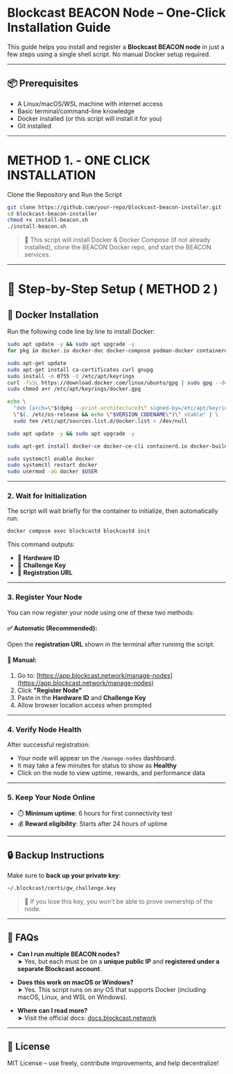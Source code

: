 # Blockcast BEACON Node – One-Click Installation Guide

This guide helps you install and register a **Blockcast BEACON node** in just a few steps using a single shell script. No manual Docker setup required.

---

## 📦 Prerequisites

- A Linux/macOS/WSL machine with internet access
- Basic terminal/command-line knowledge
- Docker installed (or this script will install it for you)
- Git installed

---



# METHOD 1. - ONE CLICK INSTALLATION
Clone the Repository and Run the Script

```bash
git clone https://github.com/your-repo/blockcast-beacon-installer.git
cd blockcast-beacon-installer
chmod +x install-beacon.sh
./install-beacon.sh
```

> 📝 This script will install Docker & Docker Compose (if not already installed), clone the BEACON Docker repo, and start the BEACON services.

---

# 💪 Step-by-Step Setup ( METHOD 2 )

## 🔧 Docker Installation

Run the following code line by line to install Docker:

```bash
sudo apt update -y && sudo apt upgrade -y
for pkg in docker.io docker-doc docker-compose podman-docker containerd runc; do sudo apt-get remove $pkg; done

sudo apt-get update
sudo apt-get install ca-certificates curl gnupg
sudo install -m 0755 -d /etc/apt/keyrings
curl -fsSL https://download.docker.com/linux/ubuntu/gpg | sudo gpg --dearmor -o /etc/apt/keyrings/docker.gpg
sudo chmod a+r /etc/apt/keyrings/docker.gpg

echo \
  "deb [arch=\"$(dpkg --print-architecture)\" signed-by=/etc/apt/keyrings/docker.gpg] https://download.docker.com/linux/ubuntu \
  \"$(. /etc/os-release && echo \"$VERSION_CODENAME\")\" stable" | \
  sudo tee /etc/apt/sources.list.d/docker.list > /dev/null

sudo apt update -y && sudo apt upgrade -y

sudo apt-get install docker-ce docker-ce-cli containerd.io docker-buildx-plugin docker-compose-plugin

sudo systemctl enable docker
sudo systemctl restart docker
sudo usermod -aG docker $USER
```

---

### 2. Wait for Initialization

The script will wait briefly for the container to initialize, then automatically run:

```bash
docker compose exec blockcastd blockcastd init
```

This command outputs:
- 🔑 **Hardware ID**
- 🔐 **Challenge Key**
- 🔗 **Registration URL**

---

### 3. Register Your Node

You can now register your node using one of these two methods:

#### ✅ Automatic (Recommended):
Open the **registration URL** shown in the terminal after running the script.

#### 📝 Manual:
1. Go to: [https://app.blockcast.network/manage-nodes](https://app.blockcast.network/manage-nodes)
2. Click **"Register Node"**
3. Paste in the **Hardware ID** and **Challenge Key**
4. Allow browser location access when prompted

---

### 4. Verify Node Health

After successful registration:
- Your node will appear on the `/manage-nodes` dashboard.
- It may take a few minutes for status to show as **Healthy**
- Click on the node to view uptime, rewards, and performance data

---

### 5. Keep Your Node Online

- ⏱️ **Minimum uptime**: 6 hours for first connectivity test
- 💰 **Reward eligibility**: Starts after 24 hours of uptime

---

## 🔒 Backup Instructions

Make sure to **back up your private key**:

```bash
~/.blockcast/certs/gw_challenge.key
```

> 📂 If you lose this key, you won’t be able to prove ownership of the node.

---

## 💬 FAQs

- **Can I run multiple BEACON nodes?**  
  ➤ Yes, but each must be on a **unique public IP** and **registered under a separate Blockcast account**.

- **Does this work on macOS or Windows?**  
  ➤ Yes. This script runs on any OS that supports Docker (including macOS, Linux, and WSL on Windows).

- **Where can I read more?**  
  ➤ Visit the official docs: [docs.blockcast.network](https://docs.blockcast.network/main/getting-started/how-do-i-participate-in-the-network/beacon/start-running-your-beacon-today)

---

## 📜 License

MIT License – use freely, contribute improvements, and help decentralize!
